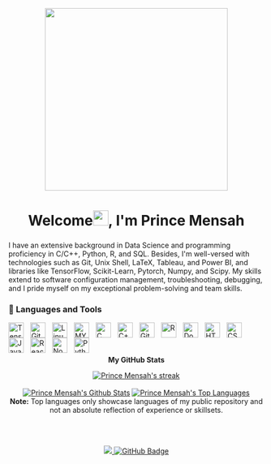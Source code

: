 <p align="center"><a href="#"><img width="auto" height="360px" src="https://cdna.artstation.com/p/assets/images/images/035/693/656/original/gwyneth-balucio-hello-world.gif?1615642877" height="50px"/></a><p/>

<h1 align="center">Welcome<img src="https://raw.githubusercontent.com/MartinHeinz/MartinHeinz/master/wave.gif" width="30px">, I'm Prince Mensah</h1>
<h3 align="center"></h3>

I have an extensive background in Data Science and programming proficiency in C/C++, Python, R, and SQL. Besides, I'm well-versed with technologies such as Git, Unix Shell, LaTeX, Tableau, and Power BI, and libraries like TensorFlow, Scikit-Learn, Pytorch, Numpy, and Scipy. My skills extend to software configuration management, troubleshooting, debugging, and I pride myself on my exceptional problem-solving and team skills.

### 🧰 Languages and Tools

<img align="left" alt="TensorFlow" width="30px" style="padding-right:10px;" src="https://raw.githubusercontent.com/danielcranney/readme-generator/main/public/icons/skills/tensorflow-colored.svg" />
<img align="left" alt="Git" width="30px" style="padding-right:10px;" src="https://cdn.jsdelivr.net/gh/devicons/devicon/icons/git/git-original.svg" />
<img align="left" alt="Linux" width="30px" style="padding-right:10px;" src="https://cdn.jsdelivr.net/gh/devicons/devicon/icons/linux/linux-original.svg" />
<img align="left" alt="MYSQL" width="30px" style="padding-right:10px;" src="https://raw.githubusercontent.com/danielcranney/readme-generator/main/public/icons/skills/mysql-colored.svg" />
<img align="left" alt="C" width="30px" style="padding-right:10px;" src="https://cdn.jsdelivr.net/gh/devicons/devicon/icons/c/c-line.svg" />
<img align="left" alt="C++" width="30px" style="padding-right:10px;" src="https://cdn.jsdelivr.net/gh/devicons/devicon/icons/cplusplus/cplusplus-line.svg" />
<img align="left" alt="GitHub" width="30px" style="padding-right:10px;" src="https://cdn.jsdelivr.net/gh/devicons/devicon/icons/github/github-original.svg" />
<img align="left" alt="R" width="30px" style="padding-right:10px;" src="https://raw.githubusercontent.com/danielcranney/readme-generator/main/public/icons/skills/rlang-colored.svg" />
<img align="left" alt="Docker" width="30px" style="padding-right:10px;" src="https://raw.githubusercontent.com/danielcranney/readme-generator/main/public/icons/skills/docker-colored.svg" />
<img align="left" alt="HTML" width="30px" style="padding-right:10px;" src="https://cdn.jsdelivr.net/gh/devicons/devicon/icons/html5/html5-plain.svg" />
<img align="left" alt="CSS" width="30px" style="padding-right:10px;" src="https://cdn.jsdelivr.net/gh/devicons/devicon/icons/css3/css3-plain.svg" />
<img align="left" alt="JavaScript" width="30px" style="padding-right:10px;" src="https://cdn.jsdelivr.net/gh/devicons/devicon/icons/javascript/javascript-plain.svg" />
<img align="left" alt="React" width="30px" style="padding-right:10px;" src="https://cdn.jsdelivr.net/gh/devicons/devicon/icons/react/react-original.svg" />
<img align="left" alt="NodeJS" width="30px" style="padding-right:10px;" src="https://cdn.jsdelivr.net/gh/devicons/devicon/icons/nodejs/nodejs-original.svg" />
<img align="left" alt="Python" width="30px" style="padding-right:10px;" src="https://cdn.jsdelivr.net/gh/devicons/devicon/icons/python/python-plain.svg" />
<br />
<br />
<br />

<p align="center"><b>My GitHub Stats</b><p/>
<p align="center">
    <a href="https://github.com/pmensah28/github-readme-streak-stats">
        <img title="🔥 Get streak stats for your profile at git.io/streak-stats" alt="Prince Mensah's streak" src="https://github-readme-streak-stats.herokuapp.com/?user=pmensah28&theme=black-ice&hide_border=true&stroke=0000&background=060A0CD0"/>
    </a>
  <br />
  <br/>
    <a href="https://github.com/pmensah28/github-readme-stats"><img alt="Prince Mensah's Github Stats" src="https://github-readme-stats.vercel.app/api?username=pmensah28&show_icons=true&count_private=true&theme=react&hide_border=true&bg_color=0D1117" /></a>
  <a href="https://github.com/pmensah28/github-readme-stats"><img alt="Prince Mensah's Top Languages" src="https://github-readme-stats.vercel.app/api/top-langs/?username=pmensah28&langs_count=8&count_private=true&layout=compact&theme=react&hide_border=true&bg_color=0D1117" /></a>
  <br/>
  <b>Note:</b> Top languages only showcase languages of my public repository and not an absolute reflection of experience or skillsets.
  </p>
<br/>
<br />

<p align="center">
<a href="https://github.com/pmensah28/github-profile-views-counter">
    <img src="https://komarev.com/ghpvc/?username=pmensah28">
</a>
<a href="https://github.com/pmensah28?tab=followers"><img src="https://img.shields.io/github/followers/pmensah28?label=Followers&style=social" alt="GitHub Badge"></a>
</p>
